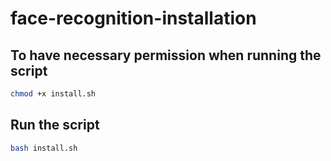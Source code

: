 # face-recognition-installation


## To have necessary permission when running the script
```bash
chmod +x install.sh
```

## Run the script
```bash
bash install.sh
```